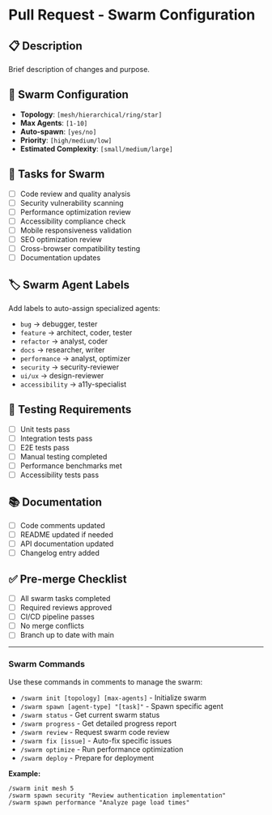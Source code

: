 # Pull Request - Swarm Configuration

## 📋 Description
Brief description of changes and purpose.

## 🤖 Swarm Configuration
- **Topology**: `[mesh/hierarchical/ring/star]`
- **Max Agents**: `[1-10]`
- **Auto-spawn**: `[yes/no]`
- **Priority**: `[high/medium/low]`
- **Estimated Complexity**: `[small/medium/large]`

## 🎯 Tasks for Swarm
- [ ] Code review and quality analysis
- [ ] Security vulnerability scanning
- [ ] Performance optimization review
- [ ] Accessibility compliance check
- [ ] Mobile responsiveness validation
- [ ] SEO optimization review
- [ ] Cross-browser compatibility testing
- [ ] Documentation updates

## 🏷️ Swarm Agent Labels
Add labels to auto-assign specialized agents:
- `bug` → debugger, tester
- `feature` → architect, coder, tester
- `refactor` → analyst, coder
- `docs` → researcher, writer
- `performance` → analyst, optimizer
- `security` → security-reviewer
- `ui/ux` → design-reviewer
- `accessibility` → a11y-specialist

## 🧪 Testing Requirements
- [ ] Unit tests pass
- [ ] Integration tests pass
- [ ] E2E tests pass
- [ ] Manual testing completed
- [ ] Performance benchmarks met
- [ ] Accessibility tests pass

## 📚 Documentation
- [ ] Code comments updated
- [ ] README updated if needed
- [ ] API documentation updated
- [ ] Changelog entry added

## ✅ Pre-merge Checklist
- [ ] All swarm tasks completed
- [ ] Required reviews approved
- [ ] CI/CD pipeline passes
- [ ] No merge conflicts
- [ ] Branch up to date with main

---

### Swarm Commands
Use these commands in comments to manage the swarm:

- `/swarm init [topology] [max-agents]` - Initialize swarm
- `/swarm spawn [agent-type] "[task]"` - Spawn specific agent
- `/swarm status` - Get current swarm status
- `/swarm progress` - Get detailed progress report
- `/swarm review` - Request swarm code review
- `/swarm fix [issue]` - Auto-fix specific issues
- `/swarm optimize` - Run performance optimization
- `/swarm deploy` - Prepare for deployment

**Example:**
```
/swarm init mesh 5
/swarm spawn security "Review authentication implementation"
/swarm spawn performance "Analyze page load times"
```